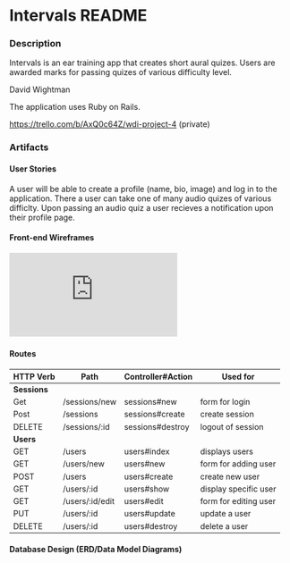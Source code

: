 # Intervals README

### Description
Intervals is an ear training app that creates short aural quizes. Users are awarded marks for passing quizes of various difficulty level.

David Wightman

The application uses Ruby on Rails.

https://trello.com/b/AxQ0c64Z/wdi-project-4 (private)

### Artifacts
#### User Stories
A user will be able to create a profile (name, bio, image) and log in to the application. There a user can take one of many audio quizes of various difficlty. Upon passing an audio quiz a user recieves a notification upon their profile page.

#### Front-end Wireframes

![](https://github.com/davidwightman/intervals/blob/master/intervals.pdf)

#### Routes

| HTTP Verb  | Path            | Controller#Action | Used for              |
| ---------- | --------------- | ----------------- | --------------------- |
| **Sessions**                                                             |
| Get        | /sessions/new   | sessions#new      | form for login        |
| Post       | /sessions       | sessions#create   | create session        |
| DELETE     | /sessions/:id   | sessions#destroy  | logout of session     |
| **Users**                                                                |
| GET        | /users          | users#index       | displays users        |
| GET        | /users/new      | users#new         | form for adding user  |
| POST       | /users          | users#create      | create new user       |
| GET        | /users/:id      | users#show        | display specific user |
| GET        | /users/:id/edit | users#edit        | form for editing user |
| PUT        | /users/:id      | users#update      | update a user         |
| DELETE     | /users/:id      | users#destroy     | delete a user         |



#### Database Design (ERD/Data Model Diagrams)